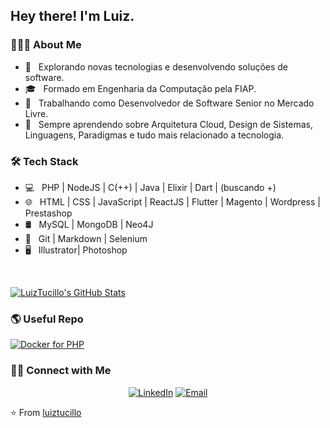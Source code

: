 <h2> Hey there! I'm Luiz.</h2>

<h3> 👨🏻‍💻 About Me </h3>

- 🤔 &nbsp; Explorando novas tecnologias e desenvolvendo soluções de software.
- 🎓 &nbsp; Formado em Engenharia da Computação pela FIAP.
- 💼 &nbsp; Trabalhando como Desenvolvedor de Software Senior no Mercado Livre.
- 🌱 &nbsp; Sempre aprendendo sobre Arquitetura Cloud, Design de Sistemas, Linguagens, Paradigmas e tudo mais relacionado a tecnologia.

<h3>🛠 Tech Stack</h3>

- 💻 &nbsp; PHP | NodeJS | C(++) | Java | Elixir | Dart | (buscando +)
- 🌐 &nbsp; HTML | CSS | JavaScript | ReactJS | Flutter | Magento | Wordpress | Prestashop
- 🛢 &nbsp; MySQL | MongoDB | Neo4J
- 🔧 &nbsp; Git | Markdown | Selenium
- 🖥 &nbsp; Illustrator| Photoshop

<br/>

[![LuizTucillo's GitHub Stats](https://github-readme-stats.vercel.app/api?username=luiztucillo&show_icons=true)](https://github.com/luiztucillo)

<h3> 🌎 Useful Repo </h3>
<a href="https://github.com/luiztucillo/docker-php-apps"><img alt="Docker for PHP" src="https://img.shields.io/badge/Docker-PHP-blue?style=flat-square&logo=docker"></a>

<h3> 🤝🏻 Connect with Me </h3>

<p align="center">
<a href="https://www.linkedin.com/in/luiztucillo/"><img alt="LinkedIn" src="https://img.shields.io/badge/LinkedIn-Luiz%20Tucillo-blue?style=flat-square&logo=linkedin"></a>
<a href="mailto:me@luiztucillo.com.br"><img alt="Email" src="https://img.shields.io/badge/Email-me@luiztucillo.com.br-blue?style=flat-square&logo=gmail"></a>
</p>

⭐️ From [luiztucillo](https://github.com/luiztucillo)
